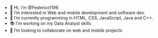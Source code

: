 - 👋 Hi, I’m @Federico1196
- 👀 I’m interested in Web and mobile development and software dev.
- 🌱 I’m currently programming in HTML, CSS, JavaScript, Java and C++.
- 📚 I'm working on my Data Analyst skills
- 💞️ I’m looking to collaborate on web and mobile projects


<!---
Federico1196/Federico1196 is a ✨ special ✨ repository because its `README.md` (this file) appears on your GitHub profile.
You can click the Preview link to take a look at your changes.
--->
